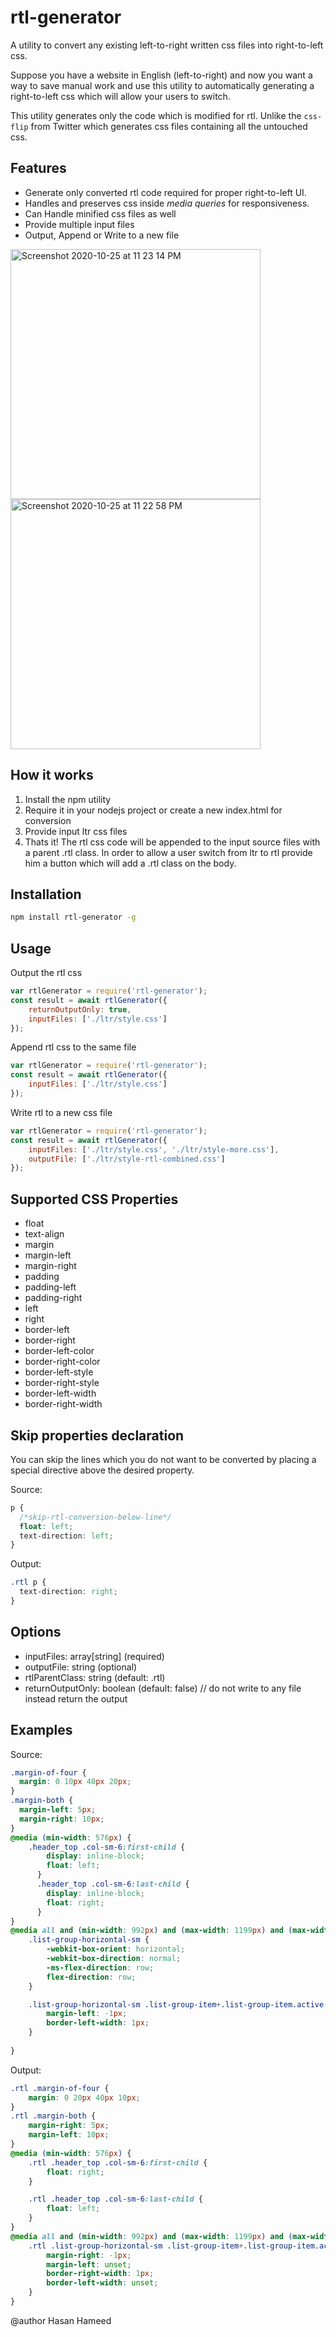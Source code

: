 # rtl-generator
A utility to convert any existing left-to-right written css files into right-to-left css.

Suppose you have a website in English (left-to-right) and now you want a way to save manual work and use this utility to automatically generating a right-to-left css which will allow your users to switch. 

This utility generates only the code which is modified for rtl. Unlike the `css-flip` from Twitter which generates css files containing all the untouched css.

## Features

- Generate only converted rtl code required for proper right-to-left UI.
- Handles and preserves css inside _media queries_ for responsiveness.
- Can Handle minified css files as well
- Provide multiple input files
- Output, Append or Write to a new file

<img width="400" alt="Screenshot 2020-10-25 at 11 23 14 PM" src="https://user-images.githubusercontent.com/3350923/97117213-76a4ab80-16bf-11eb-90cf-2d0e8a47e483.png"><img width="400" alt="Screenshot 2020-10-25 at 11 22 58 PM" src="https://user-images.githubusercontent.com/3350923/97117220-7c9a8c80-16bf-11eb-8cdd-8d8fc8442544.png">

## How it works

1. Install the npm utility
2. Require it in your nodejs project or create a new index.html for conversion
3. Provide input ltr css files 
4. Thats it! The rtl css code will be appended to the input source files with a parent .rtl class. In order to allow a user switch from ltr to rtl provide him a button which will add a .rtl class on the body.

## Installation

```sh
npm install rtl-generator -g
```

## Usage

Output the rtl css

```js
var rtlGenerator = require('rtl-generator');
const result = await rtlGenerator({
    returnOutputOnly: true,
    inputFiles: ['./ltr/style.css']
});
```

Append rtl css to the same file

```js
var rtlGenerator = require('rtl-generator');
const result = await rtlGenerator({
    inputFiles: ['./ltr/style.css']
});
```

Write rtl to a new css file

```js
var rtlGenerator = require('rtl-generator');
const result = await rtlGenerator({
    inputFiles: ['./ltr/style.css', './ltr/style-more.css'],
    outputFile: ['./ltr/style-rtl-combined.css']
});
```

## Supported CSS Properties
- float
- text-align
- margin
- margin-left
- margin-right
- padding
- padding-left
- padding-right
- left
- right
- border-left
- border-right
- border-left-color
- border-right-color
- border-left-style
- border-right-style
- border-left-width
- border-right-width

## Skip properties declaration

You can skip the lines which you do not want to be converted by placing a special directive above the desired property.

Source:

```css
p {
  /*skip-rtl-conversion-below-line*/ 
  float: left;
  text-direction: left;
}
```

Output:

```css
.rtl p {
  text-direction: right;
}
```

## Options

 * inputFiles: array[string] (required)
 * outputFile: string (optional)
 * rtlParentClass: string (default: .rtl)
 * returnOutputOnly: boolean (default: false) // do not write to any file instead return the output


## Examples

Source:
```css
.margin-of-four {
  margin: 0 10px 40px 20px;
}
.margin-both {
  margin-left: 5px;
  margin-right: 10px;
}  
@media (min-width: 576px) {
    .header_top .col-sm-6:first-child {
        display: inline-block;
        float: left;
      }
      .header_top .col-sm-6:last-child {
        display: inline-block;
        float: right;
      }
}
@media all and (min-width: 992px) and (max-width: 1199px) and (max-width: 480px) {
    .list-group-horizontal-sm {
        -webkit-box-orient: horizontal;
        -webkit-box-direction: normal;
        -ms-flex-direction: row;
        flex-direction: row;
    }

    .list-group-horizontal-sm .list-group-item+.list-group-item.active {
        margin-left: -1px;
        border-left-width: 1px;
    }
    
}
```

Output:
```css
.rtl .margin-of-four {
    margin: 0 20px 40px 10px;
}
.rtl .margin-both {
    margin-right: 5px;
    margin-left: 10px;
}
@media (min-width: 576px) {
    .rtl .header_top .col-sm-6:first-child {
        float: right;
    }

    .rtl .header_top .col-sm-6:last-child {
        float: left;
    }
}
@media all and (min-width: 992px) and (max-width: 1199px) and (max-width: 480px) {
    .rtl .list-group-horizontal-sm .list-group-item+.list-group-item.active {
        margin-right: -1px;
        margin-left: unset;
        border-right-width: 1px;
        border-left-width: unset;
    }
}
```


@author
Hasan Hameed
